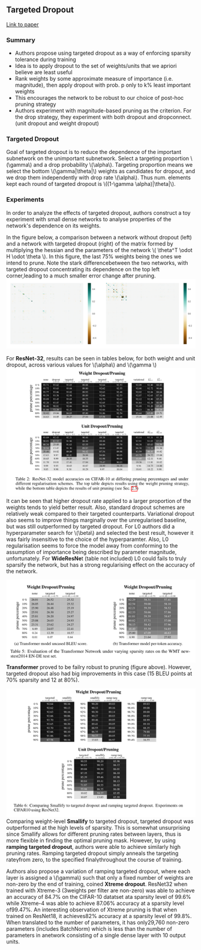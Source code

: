 ## Targeted Dropout
[Link to paper](https://openreview.net/pdf?id=HkghWScuoQ) 

### Summary
- Authors propose using targeted dropout as a way of enforcing sparsity tolerance during training
- Idea is to apply dropout to the set of weights/units that we apriori believe are least useful
- Rank weights by some approximate measure of importance (i.e. magnitude), then apply dropout with prob. p only to k% least important weights
- This encourages the network to be robust to our choice of post-hoc pruning strategy
- Authors experiment with magnitude-based pruning as the criterion. For the drop strategy, they experiment with both dropout and dropconnect. (unit dropout and weight dropout)

### Targeted Dropout
Goal of targeted dropout is to reduce the dependence of the important subnetwork on the unimportant subnetwork.
Select a targeting proportion \\(\gamma\\) and a drop probability \\(\alpha\\). Targeting proportion means we select the bottom \\(\gamma|\theta|\\) weights as candidates for dropout, and we drop them independently with drop rate \\(\alpha\\). Thus num. elements kept each round of targeted dropout is \\((1-\gamma \alpha)|\theta|\\). 

### Experiments

In order to analyze the effects of targeted dropout, authors construct a toy experiment with small dense networks to analyse properties of the network's dependence on its weights. 

In the figure below, a comparison between a network without dropout (left) and a network with targeted dropout (right) of the matrix formed by multiplying the hessian and the parameters of the network \\( \theta^T \odot H \odot \theta \\). In this figure, the last 75% weights being the ones we intend to prune. Note the stark differencebetween the two networks, with targeted dropout concentrating its dependence on the top left corner,leading to a much smaller error change after pruning.
![](./figs/targeted_dropout/hessian_change.png) 

For **ResNet-32**, results can be seen in tables below, for both weight and unit dropout, across various values for \\(\alpha\\) and \\(\gamma \\)
![](./figs/targeted_dropout/targeted_dropout_resnet.png) 
It can be seen that higher dropout rate applied to a larger proportion of the weights tends to yield better result. Also, standard dropout schemes are relatively weak compared to their targeted counterparts. Variational dropout also seems to improve things marginally over the unregularised baseline, but was still outperformed by targeted dropout. For L0 authors did a hyperparameter search for \\(\beta\\) and selected the best result, however it was fairly insensitive to the choice of the hyperparamter. Also,
 L0 regularisation seems to force the model away from conforming to the assumption of importance being described by parameter magnitude, unfortunately.
 For **WideResNe**t (table not included) L0 could fails to truly sparsify the network, but has a strong regularising effect on the accuracy of the network.
 
 
 ![](./figs/targeted_dropout/transformer_results.png) 
**Transformer** proved to be failry robust to pruning (figure above). However, targeted dropout also had big improvements in this case (15 BLEU points at 70% sparsity and 12 at 80%).


![](./figs/targeted_dropout/smallify_vs_targeted.png) 
Comparing weight-level **Smallify** to targeted dropout, targeted dropout was outperformed at the high levels of sparsity. This is somewhat unsurprising since Smallify allows for different pruning rates between layers, thus is more flexible in finding the optimal pruning mask.
However, by using **ramping targeted dropout**, authors were able to achieve similarly high pruning rates. Ramping targeted dropout simply anneals the targeting rateγfrom zero, to the specified finalγthroughout the course of training.


Authors also propose a variation of ramping targeted dropout, where each layer is assigned a \\(\gamma\\) such that only a fixed number of weights are non-zero by the end of training, coined **Xtreme dropout**. ResNet32 when trained with Xtreme-3 (3weights per filter are non-zero) was able to achieve an accuracy of 84.7% on the CIFAR-10 datatset ata sparsity level of 99.6% while Xtreme-4 was able to achieve 87.06% accuracy at a sparsity level of99.47%. An interesting observation of Xtreme pruning is that when trained on ResNet18, it achieves82% accuracy at a sparsity level of 99.8%. When translated to the number of parameters, it has only29,760 non-zero parameters (includes BatchNorm) which is less than the number of parameters in anetwork consisting of a single dense layer with 10 output units.